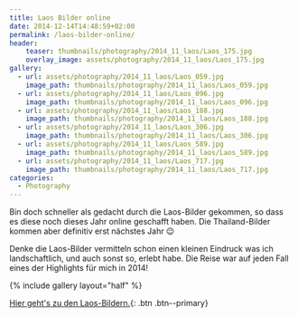```yaml
---
title: Laos Bilder online
date: 2014-12-14T14:48:59+02:00
permalink: /laos-bilder-online/
header:
    teaser: thumbnails/photography/2014_11_laos/Laos_175.jpg
    overlay_image: assets/photography/2014_11_laos/Laos_175.jpg
gallery:
  - url: assets/photography/2014_11_laos/Laos_059.jpg
    image_path: thumbnails/photography/2014_11_laos/Laos_059.jpg
  - url: assets/photography/2014_11_laos/Laos_096.jpg
    image_path: thumbnails/photography/2014_11_laos/Laos_096.jpg
  - url: assets/photography/2014_11_laos/Laos_188.jpg
    image_path: thumbnails/photography/2014_11_laos/Laos_188.jpg
  - url: assets/photography/2014_11_laos/Laos_306.jpg 
    image_path: thumbnails/photography/2014_11_laos/Laos_306.jpg
  - url: assets/photography/2014_11_laos/Laos_589.jpg
    image_path: thumbnails/photography/2014_11_laos/Laos_589.jpg
  - url: assets/photography/2014_11_laos/Laos_717.jpg
    image_path: thumbnails/photography/2014_11_laos/Laos_717.jpg
categories:
  - Photography
---
```

Bin doch schneller als gedacht durch die Laos-Bilder gekommen, so dass es diese noch dieses Jahr online geschafft haben. 
Die Thailand-Bilder kommen aber definitiv erst nächstes Jahr 😉

Denke die Laos-Bilder vermitteln schon einen kleinen Eindruck was ich landschaftlich, und auch sonst so, erlebt habe. 
Die Reise war auf jeden Fall eines der Highlights für mich in 2014!

{% include gallery layout="half" %}

[Hier geht's zu den Laos-Bildern.](/photography/laos-2014/ "Laos 2014"){: .btn .btn--primary}
